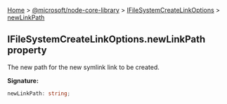 [Home](./index) &gt; [@microsoft/node-core-library](./node-core-library.md) &gt; [IFileSystemCreateLinkOptions](./node-core-library.ifilesystemcreatelinkoptions.md) &gt; [newLinkPath](./node-core-library.ifilesystemcreatelinkoptions.newlinkpath.md)

## IFileSystemCreateLinkOptions.newLinkPath property

The new path for the new symlink link to be created.

<b>Signature:</b>

```typescript
newLinkPath: string;
```
